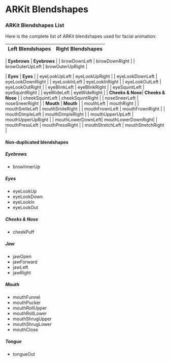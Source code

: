 # ARKit Blendshapes

### ARKit Blendshapes List
Here is the complete list of ARKit blendshapes used for facial animation:

| Left Blendshapes | Right Blendshapes |
|------------------|-------------------|

| **Eyebrows**     | **Eyebrows**      |
| browDownLeft     | browDownRight     |
| browOuterUpLeft  | browOuterUpRight  |

| **Eyes**         | **Eyes**          |
| eyeLookUpLeft    | eyeLookUpRight    |
| eyeLookDownLeft  | eyeLookDownRight  |
| eyeLookInLeft    | eyeLookInRight    |
| eyeLookOutLeft   | eyeLookOutRight   |
| eyeBlinkLeft     | eyeBlinkRight     |
| eyeSquintLeft    | eyeSquintRight    |
| eyeWideLeft      | eyeWideRight      |
| **Cheeks & Nose**| **Cheeks & Nose** |
| cheekSquintLeft  | cheekSquintRight  |
| noseSneerLeft    | noseSneerRight    |
| **Mouth**        | **Mouth**         |
| mouthLeft        | mouthRight        |
| mouthSmileLeft   | mouthSmileRight   |
| mouthFrownLeft   | mouthFrownRight   |
| mouthDimpleLeft  | mouthDimpleRight  |
| mouthUpperUpLeft | mouthUpperUpRight |
| mouthLowerDownLeft| mouthLowerDownRight|
| mouthPressLeft   | mouthPressRight   |
| mouthStretchLeft | mouthStretchRight |

#### Non-duplicated blendshapes
##### Eyebrows
- browInnerUp
##### Eyes
- eyeLookUp
- eyeLookDown
- eyeLookIn
- eyeLookOut
##### Cheeks & Nose
- cheekPuff
##### Jaw
- jawOpen
- jawForward
- jawLeft
- jawRight
##### Mouth
- mouthFunnel
- mouthPucker
- mouthRollUpper
- mouthRollLower
- mouthShrugUpper
- mouthShrugLower
- mouthClose
##### Tongue
- tongueOut
